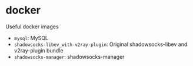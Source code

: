 # docker

Useful docker images

* `mysql`: MySQL
* `shadowsocks-libev_with-v2ray-plugin`: Original shadowsocks-libev and v2ray-plugin bundle
* `shadowsocks-manager`: shadowsocks-manager
